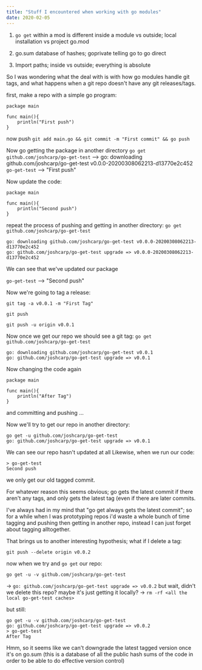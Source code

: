 ```yaml
---
title: "Stuff I encountered when working with go modules"
date: 2020-02-05
---
```


1. `go get` within a mod is different inside a module vs outside; local installation vs project go.mod 

2. go.sum database of hashes; goprivate telling go to go direct

3. Import paths; inside vs outside; everything is absolute


So I was wondering what the deal with is with how go modules handle git tags, and what happens when a git repo doesn't have any git releases/tags. 

first, make a repo with a simple go program:

```
package main 

func main(){
	println("First push")
}
```

now push `git add main.go && git commit -m "First commit" && go push`

Now go getting the package in another directory `go get github.com/joshcarp/go-get-test`
--> go: downloading github.com/joshcarp/go-get-test v0.0.0-20200308062213-d13770e2c452
`go-get-test` --> "First push"

Now update the code:


```
package main 

func main(){
	println("Second push")
}
```

repeat the process of pushing and getting in another directory:
`go get github.com/joshcarp/go-get-test`
``` 
go: downloading github.com/joshcarp/go-get-test v0.0.0-20200308062213-d13770e2c452
go: github.com/joshcarp/go-get-test upgrade => v0.0.0-20200308062213-d13770e2c452
```
We can see that we've updated our package

`go-get-test` --> "Second push"

Now we're going to tag a release:

`git tag -a v0.0.1 -m "First Tag"`

`git push` 

`git push -u origin v0.0.1`

Now once we get our repo we should see a git tag:
`go get github.com/joshcarp/go-get-test`


```
go: downloading github.com/joshcarp/go-get-test v0.0.1
go: github.com/joshcarp/go-get-test upgrade => v0.0.1
```

Now changing the code again
```
package main 

func main(){
	println("After Tag")
}
```

and committing and pushing ... 

Now we'll try to get our repo in another directory: 

```
go get -u github.com/joshcarp/go-get-test
go: github.com/joshcarp/go-get-test upgrade => v0.0.1
```
We can see our repo hasn't updated at all
Likewise, when we run our code:
```
> go-get-test
Second push

```
we only get our old tagged commit. 

For whatever reason this seems obvious; go gets the latest commit if there aren't any tags, and only gets the latest tag (even if there are later commits. 

I've always had in my mind that "go get always gets the latest commit"; so for a while when I was prototyping repos i'd waste a whole bunch of time tagging and pushing then getting in another repo, instead I can just forget about tagging alltogether. 

That brings us to another interesting hypothesis; what if I delete a tag:

`git push --delete origin v0.0.2`

now when we try and `go get` our repo:

`go get -u -v github.com/joshcarp/go-get-test`

-> `go: github.com/joshcarp/go-get-test upgrade => v0.0.2`
but wait, didn't we delete this repo?
maybe it's just getting it locally?
-> `rm -rf <all the local go-get-test caches>` 

but still:
```
go get -u -v github.com/joshcarp/go-get-test       
go: github.com/joshcarp/go-get-test upgrade => v0.0.2
> go-get-test
After Tag
```
Hmm, so it seems like we can't downgrade the latest tagged version once it's on go.sum (this is a database of all the public hash sums of the code in order to be able to do effective version control)




